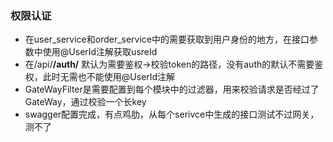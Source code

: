 ### 权限认证
* 在user_service和order_service中的需要获取到用户身份的地方，在接口参数中使用@UserId注解获取usreId
* 在/api/**/auth/** 默认为需要鉴权->校验token的路径，没有auth的默认不需要鉴权，此时无需也不能使用@UserId注解
* GateWayFilter是需要配置到每个模块中的过滤器，用来校验请求是否经过了GateWay，通过校验一个长key
* swagger配置完成，有点鸡肋，从每个serivce中生成的接口测试不过网关，测不了
